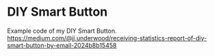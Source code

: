 # DIY Smart Button
Example code of my DIY Smart Button.
https://medium.com/@jj.underwood/receiving-statistics-report-of-diy-smart-button-by-email-2024b8b15458
